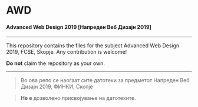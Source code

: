 # AWD
#### Advanced Web Design 2019 [Напреден Веб Дизајн 2019]
*** 
This repository contains the files for the subject Advanced Web Design 2019, FCSE, Skopje.
Any contribution is welcome!

**Do not** claim the repository as your own.
***
> Во ова репо се наоѓаат сите датотеки за предметот Напреден Веб Дизајн 2019, ФИНКИ, Скопје

> **Не е** дозволено присвојување на датотеките.